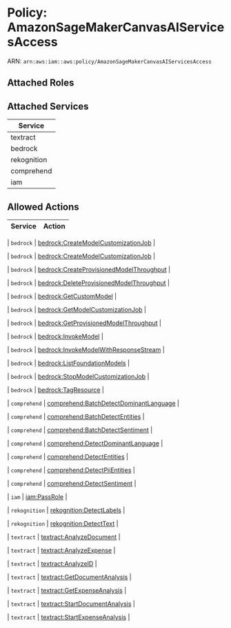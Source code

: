 # Policy: AmazonSageMakerCanvasAIServicesAccess

ARN: `arn:aws:iam::aws:policy/AmazonSageMakerCanvasAIServicesAccess`

## Attached Roles

## Attached Services

| Service |
|---------|
| textract |
| bedrock |
| rekognition |
| comprehend |
| iam |

## Allowed Actions

| Service | Action |
|:-------:|--------|

| `bedrock` | [bedrock:CreateModelCustomizationJob](../actions.md#bedrock:createmodelcustomizationjob) |

| `bedrock` | [bedrock:CreateModelCustomizationJob](../actions.md#bedrock:createmodelcustomizationjob) |

| `bedrock` | [bedrock:CreateProvisionedModelThroughput](../actions.md#bedrock:createprovisionedmodelthroughput) |

| `bedrock` | [bedrock:DeleteProvisionedModelThroughput](../actions.md#bedrock:deleteprovisionedmodelthroughput) |

| `bedrock` | [bedrock:GetCustomModel](../actions.md#bedrock:getcustommodel) |

| `bedrock` | [bedrock:GetModelCustomizationJob](../actions.md#bedrock:getmodelcustomizationjob) |

| `bedrock` | [bedrock:GetProvisionedModelThroughput](../actions.md#bedrock:getprovisionedmodelthroughput) |

| `bedrock` | [bedrock:InvokeModel](../actions.md#bedrock:invokemodel) |

| `bedrock` | [bedrock:InvokeModelWithResponseStream](../actions.md#bedrock:invokemodelwithresponsestream) |

| `bedrock` | [bedrock:ListFoundationModels](../actions.md#bedrock:listfoundationmodels) |

| `bedrock` | [bedrock:StopModelCustomizationJob](../actions.md#bedrock:stopmodelcustomizationjob) |

| `bedrock` | [bedrock:TagResource](../actions.md#bedrock:tagresource) |

| `comprehend` | [comprehend:BatchDetectDominantLanguage](../actions.md#comprehend:batchdetectdominantlanguage) |

| `comprehend` | [comprehend:BatchDetectEntities](../actions.md#comprehend:batchdetectentities) |

| `comprehend` | [comprehend:BatchDetectSentiment](../actions.md#comprehend:batchdetectsentiment) |

| `comprehend` | [comprehend:DetectDominantLanguage](../actions.md#comprehend:detectdominantlanguage) |

| `comprehend` | [comprehend:DetectEntities](../actions.md#comprehend:detectentities) |

| `comprehend` | [comprehend:DetectPiiEntities](../actions.md#comprehend:detectpiientities) |

| `comprehend` | [comprehend:DetectSentiment](../actions.md#comprehend:detectsentiment) |

| `iam` | [iam:PassRole](../actions.md#iam:passrole) |

| `rekognition` | [rekognition:DetectLabels](../actions.md#rekognition:detectlabels) |

| `rekognition` | [rekognition:DetectText](../actions.md#rekognition:detecttext) |

| `textract` | [textract:AnalyzeDocument](../actions.md#textract:analyzedocument) |

| `textract` | [textract:AnalyzeExpense](../actions.md#textract:analyzeexpense) |

| `textract` | [textract:AnalyzeID](../actions.md#textract:analyzeid) |

| `textract` | [textract:GetDocumentAnalysis](../actions.md#textract:getdocumentanalysis) |

| `textract` | [textract:GetExpenseAnalysis](../actions.md#textract:getexpenseanalysis) |

| `textract` | [textract:StartDocumentAnalysis](../actions.md#textract:startdocumentanalysis) |

| `textract` | [textract:StartExpenseAnalysis](../actions.md#textract:startexpenseanalysis) |
